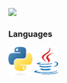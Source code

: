 ![](https://readme-typing-svg.demolab.com?font=Fira+Code&size=30&duration=4000&pause=1000&color=FFFFFF&width=435&lines=mudkip)
### Languages
<img src="python.png" alt="Python" width="48" height="58"/>
<img src="java.png" alt="Java" width="48" height="58"/>
